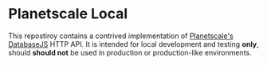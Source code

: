 # Planetscale Local

This repostiroy contains a contrived implementation of
[Planetscale's DatabaseJS](https://github.com/planetscale/database-js) HTTP API.
It is intended for local development and testing **only**, should **should not**
be used in production or production-like environments.
